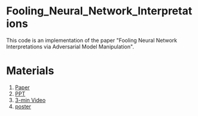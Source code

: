 # Fooling_Neural_Network_Interpretations
This code is an implementation of the paper "Fooling Neural Network Interpretations via Adversarial Model Manipulation".

# Materials

1. [Paper](https://arxiv.org/abs/1902.02041)
1. [PPT](Materials/PPT)
1. [3-min Video](Materials/Video_link)
1. [poster](Materials/poster)
